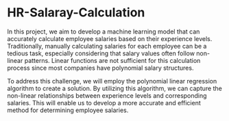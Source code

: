 # HR-Salaray-Calculation

In this project, we aim to develop a machine learning model that can accurately calculate employee salaries based on their experience levels. Traditionally, manually calculating salaries for each employee can be a tedious task, especially considering that salary values often follow non-linear patterns. Linear functions are not sufficient for this calculation process since most companies have polynomial salary structures.

To address this challenge, we will employ the polynomial linear regression algorithm to create a solution. By utilizing this algorithm, we can capture the non-linear relationships between experience levels and corresponding salaries. This will enable us to develop a more accurate and efficient method for determining employee salaries.
